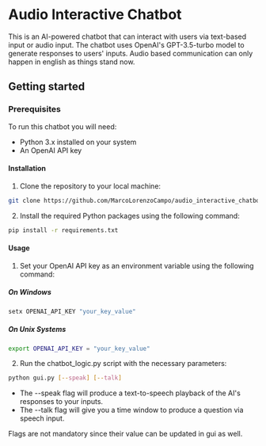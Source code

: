 # Audio Interactive Chatbot

This is an AI-powered chatbot that can interact with users via text-based input or audio input. The chatbot uses OpenAI's GPT-3.5-turbo model to generate responses to users' inputs.
Audio based communication can only happen in english as things stand now.

## Getting started
### Prerequisites

To run this chatbot you will need:

* Python 3.x installed on your system
* An OpenAI API key

#### Installation

1. Clone the repository to your local machine:
```bash
git clone https://github.com/MarcoLorenzoCampo/audio_interactive_chatbot
```

2. Install the required Python packages using the following command:
```bash
pip install -r requirements.txt
```

#### Usage

1. Set your OpenAI API key as an environment variable using the following command:

##### On Windows

```bash
setx OPENAI_API_KEY "your_key_value"
```
##### On Unix Systems

```bash
export OPENAI_API_KEY = "your_key_value"
```

 2. Run the chatbot_logic.py script with the necessary parameters:

 ```bash
python gui.py [--speak] [--talk]
```

* The --speak flag will produce a text-to-speech playback of the AI's responses to your inputs.
* The --talk flag will give you a time window to produce a question via speech input.

Flags are not mandatory since their value can be updated in gui as well.
